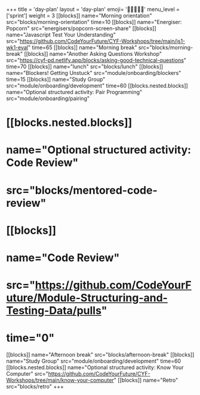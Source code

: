 +++
title = 'day-plan'
layout = 'day-plan'
emoji= '🧑🏾‍🤝‍🧑🏾'
menu_level = ['sprint']
weight = 3
[[blocks]]
name="Morning orientation"
src="blocks/morning-orientation"
time=10
[[blocks]]
name="Energiser: Popcorn"
src="energisers/popcorn-screen-share"
[[blocks]]
name="Javascript Test Your Understanding"
src="https://github.com/CodeYourFuture/CYF-Workshops/tree/main/js1-wk1-eval"
time=65
[[blocks]]
name="Morning break"
src="blocks/morning-break"
[[blocks]]
name="Another Asking Questions Workshop"
src="https://cyf-pd.netlify.app/blocks/asking-good-technical-questions"
time=70
[[blocks]]
name="lunch"
src="blocks/lunch"
[[blocks]]
name="Blockers! Getting Unstuck"
src="module/onboarding/blockers"
time=15
[[blocks]]
name="Study Group"
src="module/onboarding/development"
time=60
[[blocks.nested.blocks]]
name="Optional structured activity: Pair Programming"
src="module/onboarding/pairing"
# [[blocks.nested.blocks]]
# name="Optional structured activity: Code Review"
# src="blocks/mentored-code-review"
# [[blocks]]
# name="Code Review"
# src="https://github.com/CodeYourFuture/Module-Structuring-and-Testing-Data/pulls"
# time="0"
[[blocks]]
name="Afternoon break"
src="blocks/afternoon-break"
[[blocks]]
name="Study Group"
src="module/onboarding/development"
time=60
[[blocks.nested.blocks]]
name="Optional structured activity: Know Your Computer"
src="https://github.com/CodeYourFuture/CYF-Workshops/tree/main/know-your-computer"
[[blocks]]
name="Retro"
src="blocks/retro"
+++
